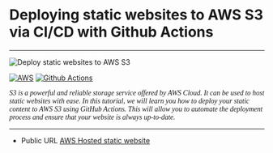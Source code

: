 # Deploying static websites to AWS S3 via CI/CD with Github Actions
 ---
 
 ![Deploy static websites to AWS S3](https://github.com/watanabe3tipapa/static-watanabe3tipapa-site-pe/assets/1008132/b58003f1-b0f1-4cf8-9e9c-802e7597eb44)



[![AWS](https://img.shields.io/badge/AWS-Cloud%20Provider-orange?logo=amazon-aws)](https://aws.amazon.com/)
[![Github Actions](https://img.shields.io/badge/CI-GithubActions-blue?logo=github-actions&logoColor=white)](https://github.com)



<i style="font-family: American Typewriter; ">S3 is a powerful and reliable storage service offered by AWS Cloud. It can be used to host static websites with ease. In this tutorial, we will learn you how to deploy your static content to AWS S3 using GitHub Actions. This will allow you to automate the deployment process and ensure that your website is always up-to-date.</i>


---


- Public URL [AWS Hosted static website](https://static-watanabe3tipapa-site.s3.ap-northeast-1.amazonaws.com/index.html)


